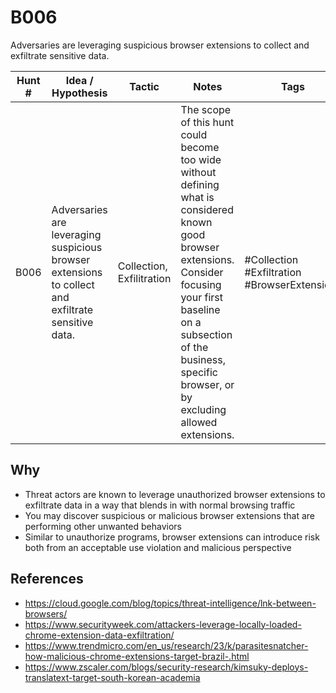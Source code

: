 # B006
Adversaries are leveraging suspicious browser extensions to collect and exfiltrate sensitive data.

| Hunt # | Idea / Hypothesis                                                                 | Tactic           | Notes                                   | Tags                                   | Submitter   |
|--------------|----------------------------------------------------------------------------|------------------|-----------------------------------------|----------------------------------------|----------------------------------------|
| B006       | Adversaries are leveraging suspicious browser extensions to collect and exfiltrate sensitive data. | Collection, Exfilitration      | The scope of this hunt could become too wide without defining what is considered known good browser extensions. Consider focusing your first baseline on a subsection of the business, specific browser, or by excluding allowed extensions. | #Collection #Exfiltration #BrowserExtensions | [Lauren Proehl](https://x.com/jotunvillur) |

## Why

- Threat actors are known to leverage unauthorized browser extensions to exfiltrate data in a way that blends in with normal browsing traffic
- You may discover suspicious or malicious browser extensions that are performing other unwanted behaviors
- Similar to unauthorize programs, browser extensions can introduce risk both from an acceptable use violation and malicious perspective

## References

- https://cloud.google.com/blog/topics/threat-intelligence/lnk-between-browsers/
- https://www.securityweek.com/attackers-leverage-locally-loaded-chrome-extension-data-exfiltration/
- https://www.trendmicro.com/en_us/research/23/k/parasitesnatcher-how-malicious-chrome-extensions-target-brazil-.html
- https://www.zscaler.com/blogs/security-research/kimsuky-deploys-translatext-target-south-korean-academia
